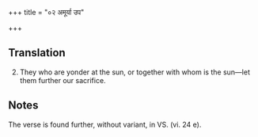 +++
title = "०२ अमूर्या उप"

+++
## Translation
2. They who are yonder at the sun, or together with whom is the sun—let  
them further our sacrifice.

## Notes
The verse is found further, without variant, in VS. (vi. 24 e).
